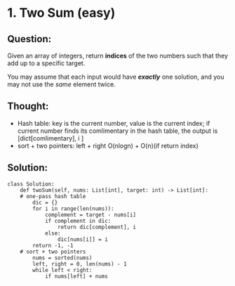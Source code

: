 # 1. Two Sum \(easy\)

## Question:

Given an array of integers, return **indices** of the two numbers such that they add up to a specific target.

You may assume that each input would have _**exactly**_ one solution, and you may not use the _same_ element twice.

## Thought:

* Hash table: key is the current number, value is the current index; if current number finds its comlimentary in the hash table, the output is \[dict\[comlimentary\], i \]
* sort + two pointers: left + right O\(nlogn\) + O\(n\)\(if return index\)

## Solution:

```text
class Solution:
    def twoSum(self, nums: List[int], target: int) -> List[int]:
    # one-pass hash table
        dic = {}
        for i in range(len(nums)):
            complement = target - nums[i]
            if complement in dic:
                return dic[complement], i
            else:
                dic[nums[i]] = i
        return -1, -1
    # sort + two pointers
        nums = sorted(nums)
        left, right = 0, len(nums) - 1
        while left < right:
            if nums[left] + nums
```

